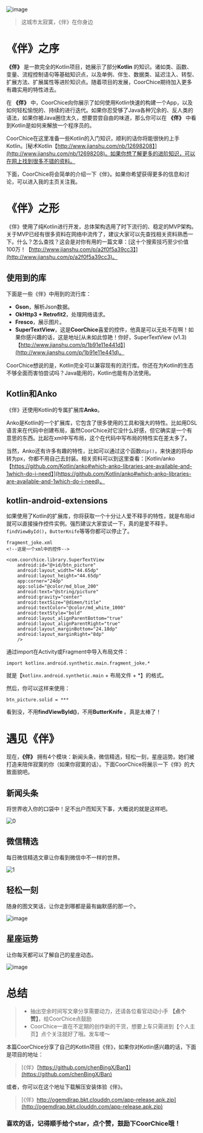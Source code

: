 ![image](http://upload-images.jianshu.io/upload_images/1869462-c0836c254bb6c932.png?imageMogr2/auto-orient/strip%7CimageView2/2/w/1240)  

>  这城市太寂寞，《伴》在你身边

# 《伴》之序
**《伴》** 是一款完全的Kotlin项目，她展示了部分**Kotlin** 的知识。诸如类、函数、变量、流程控制语句等基础知识点，以及单例、伴生、数据类、延迟注入、转型、扩展方法、扩展属性等进阶知识点。随着项目的发展，CoorChice期待加入更多有趣实用的特性进去。  

在 **《伴》** 中，CoorChice向你展示了如何使用Kotlin快速的构建一个App，以及如何轻松愉悦的、持续的进行迭代。如果你忍受够了Java各种冗余的、反人类的语法，如果你被Java圈住太久，想要尝尝自由的味道，那么你可以在 **《伴》** 中看到Kotlin是如何来解放一个程序员的。    

CoorChice在这里准备一些Kotlin的入门知识，顺利的话你将能很快的上手Kotlin。[秘术Kotlin【http://www.jianshu.com/nb/12698208】](http://www.jianshu.com/nb/12698208)。如果你想了解更多的进阶知识，可以在网上找到很多不错的资料。   

下面，CoorChice将会简单的介绍一下《伴》。如果你希望获得更多的信息和讨论，可以进入我的主页关注我。

# 《伴》之形
《伴》使用了纯Kotlin进行开发，总体架构选用了时下流行的、稳定的MVP架构。关于MVP已经有很多资料在网络中流传了，建议大家可以先查找相关资料熟悉一下。什么？怎么查找？这会是对你有用的一篇文章：[这十个搜索技巧至少价值100万！【http://www.jianshu.com/p/a2f0f5a39cc3】](http://www.jianshu.com/p/a2f0f5a39cc3)。  
## 使用到的库
下面是一些《伴》中用到的流行库：
- **Gson**，解析Json数据。
- **OkHttp3 + Retrofit2**，处理网络请求。
- **Fresco**，展示图片。
- **SuperTextView**，这是**CoorChice**喜爱的控件，他真是可以无处不在啊！如果你感兴趣的话，这是地址[从未如此惊艳！你好，SuperTextView (v1.3)【http://www.jianshu.com/p/1b91e11e441d】](http://www.jianshu.com/p/1b91e11e441d)。  

CoorChice想说的是，Kotlin完全可以兼容现有的流行库。你还在为Kotlin的生态不够全面而害怕尝试吗？Java能用的，Kotlin也能有办法使用。  

## Kotlin和Anko

《伴》还使用Kotlin的专属扩展库**Anko**。  

Anko是Kotlin的一个扩展库，它包含了很多使用的工具和强大的特性。比如用DSL语言来在代码中创建布局，虽然CoorChice对它没什么好感，但它确实是一个有意思的东西。比起在xml中写布局，这个在代码中写布局的特性实在差太多了。   

当然，Anko还有许多有趣的特性，比如可以通过这个函数`dip()`，来快速的将dp转为px，你都不用自己去封装。相关资料可以到这里查看：[Kotlin/anko【https://github.com/Kotlin/anko#which-anko-libraries-are-available-and-1which-do-i-need】](https://github.com/Kotlin/anko#which-anko-libraries-are-available-and-1which-do-i-need)。    

## kotlin-android-extensions
如果使用了Kotlin的扩展库，你将获取一个十分让人爱不释手的特性，就是布局id就可以直接操作控件实例。强烈建议大家尝试一下，真的是爱不释手。`findViewById()`，`ButterKnife`等等你都可以停止了。
```
fragment_joke.xml
<!--这是一个xml中的控件-->

<com.coorchice.library.SuperTextView
    android:id="@+id/btn_picture"
    android:layout_width="44.65dp"
    android:layout_height="44.65dp"
    app:corner="24dp"
    app:solid="@color/md_blue_200"
    android:text="@string/picture"
    android:gravity="center"
    android:textSize="@dimen/title"
    android:textColor="@color/md_white_1000"
    android:textStyle="bold"
    android:layout_alignParentBottom="true"
    android:layout_alignParentRight="true"
    android:layout_marginBottom="24.18dp"
    android:layout_marginRight="8dp"
    />
```
通过import在Activity或Fragment中导入布局文件：
```
import kotlinx.android.synthetic.main.fragment_joke.*
```
就是【`kotlinx.android.synthetic.main` + 布局文件 + *】的格式。  

然后，你可以这样来使用：

```
btn_picture.solid = ***
```
看到没，不用**findViewById()**，不用**ButterKnife** 。真是太棒了！  

# 遇见《伴》
现在，**《伴》** 拥有4个模块：新闻头条，微信精选，轻松一刻，星座运势。她们被打造来陪伴寂寞的你（如果你寂寞的话）。下面CoorChice将展示一下《伴》的大致面貌吧。 

## 新闻头条
将世界收入你的口袋中！足不出户而知天下事，大概说的就是这样吧。  

![0](http://upload-images.jianshu.io/upload_images/1869462-2def83caab8aaf46.gif?imageMogr2/auto-orient/strip)   

  

## 微信精选
每日微信精选文章让你看到微信中不一样的世界。  
 
![1](http://upload-images.jianshu.io/upload_images/1869462-07f3e6d4a8c114e5.gif?imageMogr2/auto-orient/strip)

## 轻松一刻
随身的图文笑话，让你走到哪都是最有幽默感的那一个。  

![image](http://upload-images.jianshu.io/upload_images/1869462-649a3b6cca2b0a3c.gif?imageMogr2/auto-orient/strip)

## 星座运势
让你每天都可以了解自己的星座动态。  

![image](http://upload-images.jianshu.io/upload_images/1869462-6d772bb40bc5bfe3.gif?imageMogr2/auto-orient/strip)  

# 总结
> - 抽出空余时间写文章分享需要动力，还请各位看官动动小手 **【点个赞】**，给CoorChice点鼓励
> - CoorChice一直在不定期的创作新的干货，想要上车只需进到【个人主页】点个关注就好了哦。发车喽～

本篇CoorChice分享了自己的Kotlin项目《伴》，如果你对Kotlin感兴趣的话，下面是项目的地址：   

>  [《伴》【https://github.com/chenBingX/Ban】](https://github.com/chenBingX/Ban)  

或者，你可以在这个地址下载解压安装体验《伴》。    
> [《伴》http://ogemdlrap.bkt.clouddn.com/app-release.apk.zip](http://ogemdlrap.bkt.clouddn.com/app-release.apk.zip)   



### 喜欢的话，记得顺手给个star，点个赞，鼓励下CoorChice哦！
